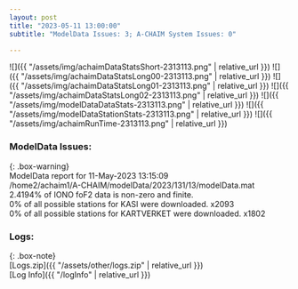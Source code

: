 ```yaml
---
layout: post
title: "2023-05-11 13:00:00"
subtitle: "ModelData Issues: 3; A-CHAIM System Issues: 0"

---
```


![]({{ "/assets/img/achaimDataStatsShort-2313113.png" | relative_url }})
![]({{ "/assets/img/achaimDataStatsLong00-2313113.png" | relative_url }})
![]({{ "/assets/img/achaimDataStatsLong01-2313113.png" | relative_url }})
![]({{ "/assets/img/achaimDataStatsLong02-2313113.png" | relative_url }})
![]({{ "/assets/img/modelDataDataStats-2313113.png" | relative_url }})
![]({{ "/assets/img/modelDataStationStats-2313113.png" | relative_url }})
![]({{ "/assets/img/achaimRunTime-2313113.png" | relative_url }})


### ModelData Issues:  
  
{: .box-warning}  
 ModelData report for 11-May-2023 13:15:09   
 /home2/achaim1/A-CHAIM/modelData/2023/131/13/modelData.mat   
 2.4194% of IONO foF2 data is non-zero and finite.   
 0% of all possible stations for KASI were downloaded. x2093   
 0% of all possible stations for KARTVERKET were downloaded. x1802   
  


### Logs:  
  
{: .box-note}  
[Logs.zip]({{ "/assets/other/logs.zip" | relative_url }})  
[Log Info]({{ "/logInfo" | relative_url }})  
